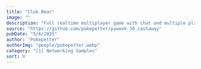 ```yaml
---
title: "Club Bear"
image: ""
description: "Full realtime multiplayer game with chat and multiple players."
source: "https://github.com/pokepetter/pyweek_30_castaway"
pubDate: "5/6/2025"
author: "Pokepetter"
authorImg: "people/pokepetter.webp"
category: "[1] Networking Samples"
sort: 0
---
```

